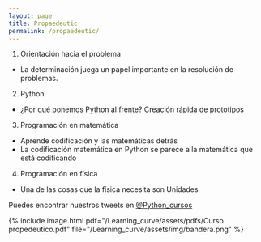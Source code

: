 ```yaml
---
layout: page
title: Propaedeutic
permalink: /propaedeutic/
---
```


1. Orientación hacia el problema
 - La determinación juega un papel importante en la resolución de problemas.
                                                                                    
2. Python
 - ¿Por qué ponemos Python al frente? Creación rápida de prototipos
                                                                                    
3. Programación en matemática
 - Aprende codificación y las matemáticas detrás
 - La codificación matemática en Python se parece a la matemática que está codificando
                                                                                    
4. Programación en física
 - Una de las cosas que la física necesita son Unidades


Puedes encontrar nuestros tweets en [@Python_cursos](https://twitter.com/Python_cursos)

{% include image.html 
pdf="/Learning_curve/assets/pdfs/Curso propedeutico.pdf"
file="/Learning_curve/assets/img/bandera.png"
%}

